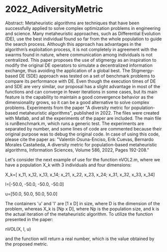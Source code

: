 # 2022_AdiversityMetric
Abstract: Metaheuristic algorithms are techniques that have been successfully applied to solve complex optimization problems in engineering and science. Many metaheuristic approaches, such as Differential Evolution (DE), use the best individual found so far from the whole population to guide the search process. Although this approach has advantages in the algorithm’s exploitation process, it is not completely in agreement with the swarms found in nature, where communication among individuals is not centralized. This paper proposes the use of stigmergy as an inspiration to modify the original DE operators to simulate a decentralized information exchange, thus avoiding the application of a global best. The Stigmergy-based DE (SDE) approach was tested on a set of benchmark problems to compare its performance with DE. Even though the execution times of DE and SDE are very similar, our proposal has a slight advantage in most of the functions and can converge in fewer iterations in some cases, but its main feature is the capability to maintain a good convergence behavior as the dimensionality grows, so it can be a good alternative to solve complex problems.
Experiments from the paper "A diversity metric for population-based metaheuristic algorithms", published in 2022.
The files were created with Matlab, and all the experiments of the paper are included. The main file is runBenchmark.m, which runs a generic test. 
The experiments are separated by number, and some lines of code are commented because their original purpose was to debug the original code. 
In case of using this code, please cite the paper as:
"Valentín Osuna-Enciso, Erik Cuevas, Bernardo Morales Castañeda, A diversity metric for population-based metaheuristic algorithms, Information Sciences, Volume 586, 2022, Pages 192-208."

Let's consider the next example of use for the function nVOL2.m, where we have a population X_k with 3 individuals and four dimensions:

X_k=[   x_11, x_12, x_13, x_14;
      x_21, x_22, x_23, x_24;
      x_31, x_32, x_33, x_34]
      
l=[-50.0, -50.0, -50.0, -50.0]

u=[50.0, 50.0, 50.0, 50.0]

The containers 'u' and 'l' are [1 x D] in size, where D is the dimension of the problem, whereas X_k is [Np x D], where Np is the population size, and k is the actual iteration of the metaheuristic algorithm. To utilize the function presented in the paper:

nVOL(X, l, u)

and the function will return a real number, which is the value obtained by the proposed metric.
